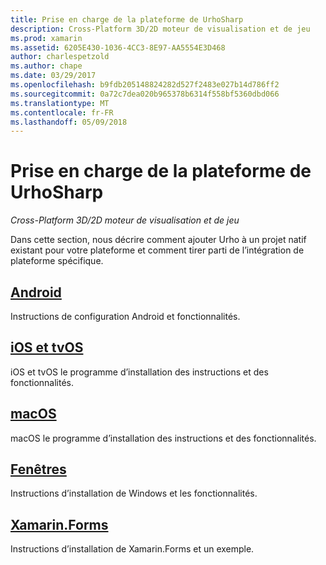 ```yaml
---
title: Prise en charge de la plateforme de UrhoSharp
description: Cross-Platform 3D/2D moteur de visualisation et de jeu
ms.prod: xamarin
ms.assetid: 6205E430-1036-4CC3-8E97-AA5554E3D468
author: charlespetzold
ms.author: chape
ms.date: 03/29/2017
ms.openlocfilehash: b9fdb205148824282d527f2483e027b14d786ff2
ms.sourcegitcommit: 0a72c7dea020b965378b6314f558bf5360dbd066
ms.translationtype: MT
ms.contentlocale: fr-FR
ms.lasthandoff: 05/09/2018
---
```

# <a name="urhosharp-platform-support"></a>Prise en charge de la plateforme de UrhoSharp

_Cross-Platform 3D/2D moteur de visualisation et de jeu_

Dans cette section, nous décrire comment ajouter Urho à un projet natif existant pour votre plateforme et comment tirer parti de l’intégration de plateforme spécifique.

## <a name="androidgraphics-gamesurhosharpplatformandroidmd"></a>[Android](~/graphics-games/urhosharp/platform/android.md)

Instructions de configuration Android et fonctionnalités.

## <a name="ios-and-tvosgraphics-gamesurhosharpplatformiosmd"></a>[iOS et tvOS](~/graphics-games/urhosharp/platform/ios.md)

iOS et tvOS le programme d’installation des instructions et des fonctionnalités.

## <a name="macosgraphics-gamesurhosharpplatformmacmd"></a>[macOS](~/graphics-games/urhosharp/platform/mac.md)

macOS le programme d’installation des instructions et des fonctionnalités.

## <a name="windowsgraphics-gamesurhosharpplatformwindowsmd"></a>[Fenêtres](~/graphics-games/urhosharp/platform/windows.md)

Instructions d’installation de Windows et les fonctionnalités.

## <a name="xamarinformsgraphics-gamesurhosharpplatformxamarin-formsmd"></a>[Xamarin.Forms](~/graphics-games/urhosharp/platform/xamarin-forms.md)

Instructions d’installation de Xamarin.Forms et un exemple.

